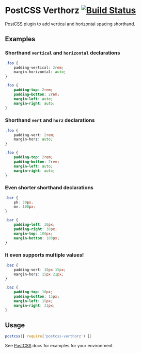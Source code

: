 # PostCSS Verthorz [![Build Status][ci-img]][ci]

[PostCSS] plugin to add vertical and horizontal spacing shorthand.

[PostCSS]: https://github.com/postcss/postcss
[ci-img]:  https://travis-ci.org/davidhemphill/postcss-verthorz.svg
[ci]:      https://travis-ci.org/davidhemphill/postcss-verthorz

## Examples

### Shorthand `vertical` and `horizontal` declarations

```css
.foo {
    padding-vertical: 2rem;
    margin-horizontal: auto;
}
```

```css
.foo {
    padding-top: 2rem;
    padding-bottom: 2rem;
    margin-left: auto;
    margin-right: auto;
}
```

### Shorthand `vert` and `horz` declarations

```css
.foo {
    padding-vert: 2rem;
    margin-horz: auto;
}
```

```css
.foo {
    padding-top: 2rem;
    padding-bottom: 2rem;
    margin-left: auto;
    margin-right: auto;
}
```

### Even shorter shorthand declarations

```css
.bar {
    ph: 30px;
    mv: 100px;
}
```

```css
.bar {
    padding-left: 30px;
    padding-right: 30px;
    margin-top: 100px;
    margin-bottom: 100px;
}
```

### It even supports multiple values!

```css
.baz {
    padding-vert: 10px 15px;
    margin-horz: 15px 21px;
}
```

```css
.baz {
    padding-top: 10px;
    padding-bottom: 15px;
    margin-left: 15px;
    margin-right: 21px;
}
```

## Usage

```js
postcss([ require('postcss-verthorz') ])
```

See [PostCSS] docs for examples for your environment.
